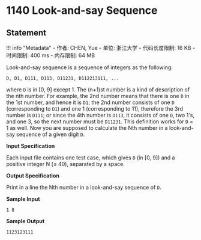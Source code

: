 
# 1140 Look-and-say Sequence

## Statement

!!! info "Metadata"
    - 作者: CHEN, Yue
    - 单位: 浙江大学
    - 代码长度限制: 16 KB
    - 时间限制: 400 ms
    - 内存限制: 64 MB

Look-and-say sequence is a sequence of integers as the following:

```
D, D1, D111, D113, D11231, D112213111, ...
```

where `D` is in [0, 9] except 1. The (n+1)st number is a kind of description of the nth number. For example, the 2nd number means that there is one `D` in the 1st number, and hence it is `D1`; the 2nd number consists of one `D` (corresponding to `D1`) and one 1 (corresponding to 11), therefore the 3rd number is `D111`; or since the 4th number is `D113`, it consists of one `D`, two 1's, and one 3, so the next number must be `D11231`. This definition works for `D` = 1 as well. Now you are supposed to calculate the Nth number in a look-and-say sequence of a given digit `D`.

**Input Specification**

Each input file contains one test case, which gives `D` (in [0, 9]) and a positive integer N ($\le$ 40), separated by a space.

**Output Specification**

Print in a line the Nth number in a look-and-say sequence of `D`.

**Sample Input**
```plaintext
1 8
```

**Sample Output**
```plaintext
1123123111
```

